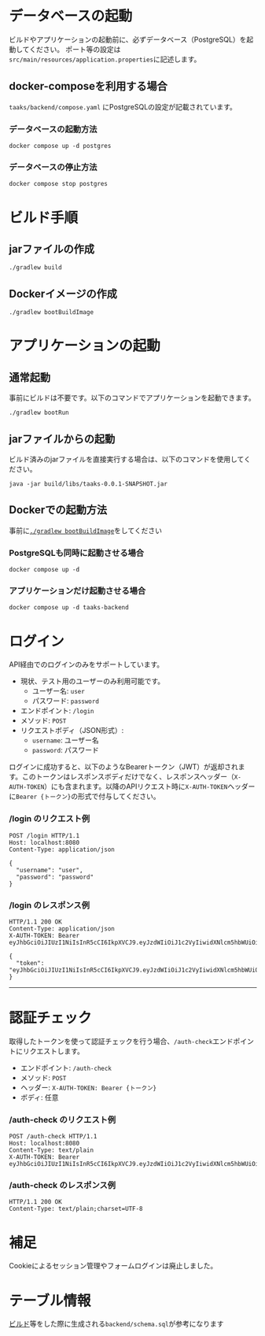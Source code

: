 # データベースの起動

ビルドやアプリケーションの起動前に、必ずデータベース（PostgreSQL）を起動してください。
ポート等の設定は`src/main/resources/application.properties`に記述します。

## docker-composeを利用する場合

`taaks/backend/compose.yaml` にPostgreSQLの設定が記載されています。

### データベースの起動方法

```
docker compose up -d postgres
```

### データベースの停止方法

```
docker compose stop postgres
```

# ビルド手順

## jarファイルの作成

```
./gradlew build
```

## Dockerイメージの作成

```
./gradlew bootBuildImage
```

# アプリケーションの起動

## 通常起動

事前にビルドは不要です。以下のコマンドでアプリケーションを起動できます。

```
./gradlew bootRun
```

## jarファイルからの起動

ビルド済みのjarファイルを直接実行する場合は、以下のコマンドを使用してください。

```
java -jar build/libs/taaks-0.0.1-SNAPSHOT.jar
```

## Dockerでの起動方法
事前に[`./gradlew bootBuildImage`](#dockerイメージの作成)をしてください
### PostgreSQLも同時に起動させる場合

```
docker compose up -d
```

### アプリケーションだけ起動させる場合

```
docker compose up -d taaks-backend
```

# ログイン
API経由でのログインのみをサポートしています。

- 現状、テスト用のユーザーのみ利用可能です。
  - ユーザー名: `user`
  - パスワード: `password`
- エンドポイント: `/login`
- メソッド: `POST`
- リクエストボディ（JSON形式）:
  - `username`: ユーザー名
  - `password`: パスワード

ログインに成功すると、以下のようなBearerトークン（JWT）が返却されます。このトークンはレスポンスボディだけでなく、レスポンスヘッダー（`X-AUTH-TOKEN`）にも含まれます。以降のAPIリクエスト時に`X-AUTH-TOKEN`ヘッダーに`Bearer {トークン}`の形式で付与してください。

### /login のリクエスト例

```
POST /login HTTP/1.1
Host: localhost:8080
Content-Type: application/json

{
  "username": "user",
  "password": "password"
}
```

### /login のレスポンス例

```
HTTP/1.1 200 OK
Content-Type: application/json
X-AUTH-TOKEN: Bearer eyJhbGciOiJIUzI1NiIsInR5cCI6IkpXVCJ9.eyJzdWIiOiJ1c2VyIiwidXNlcm5hbWUiOiJ1c2VyIiwiaWF0IjoxNzQ3NTYyNDUwLCJleHAiOjE3NDc2NDg4NTB9.m9NJBoZYq7DI8VltjyxJndjUFBehU6ss1KPQZBvSvMA

{
  "token": "eyJhbGciOiJIUzI1NiIsInR5cCI6IkpXVCJ9.eyJzdWIiOiJ1c2VyIiwidXNlcm5hbWUiOiJ1c2VyIiwiaWF0IjoxNzQ3NTYyNDUwLCJleHAiOjE3NDc2NDg4NTB9.m9NJBoZYq7DI8VltjyxJndjUFBehU6ss1KPQZBvSvMA"
}
```

---

# 認証チェック

取得したトークンを使って認証チェックを行う場合、`/auth-check`エンドポイントにリクエストします。

- エンドポイント: `/auth-check`
- メソッド: `POST`
- ヘッダー: `X-AUTH-TOKEN: Bearer {トークン}`
- ボディ: 任意

### /auth-check のリクエスト例

```
POST /auth-check HTTP/1.1
Host: localhost:8080
Content-Type: text/plain
X-AUTH-TOKEN: Bearer eyJhbGciOiJIUzI1NiIsInR5cCI6IkpXVCJ9.eyJzdWIiOiJ1c2VyIiwidXNlcm5hbWUiOiJ1c2VyIiwiaWF0IjoxNzQ3NTYyNDUwLCJleHAiOjE3NDc2NDg4NTB9.m9NJBoZYq7DI8VltjyxJndjUFBehU6ss1KPQZBvSvMA
```

### /auth-check のレスポンス例

```
HTTP/1.1 200 OK
Content-Type: text/plain;charset=UTF-8
```

# 補足
Cookieによるセッション管理やフォームログインは廃止しました。

# テーブル情報
[ビルド](#jarファイルの作成)等をした際に生成される`backend/schema.sql`が参考になります


